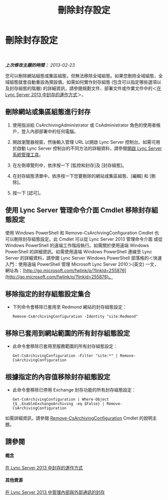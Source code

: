 ﻿---
title: 刪除封存設定
TOCTitle: 刪除封存設定
ms:assetid: a8744d39-5cf2-474c-9a99-a0f3a37f846f
ms:mtpsurl: https://technet.microsoft.com/zh-tw/library/JJ205167(v=OCS.15)
ms:contentKeyID: 49291933
ms.date: 08/10/2015
mtps_version: v=OCS.15
ms.translationtype: HT
---

# 刪除封存設定

 

_**上次修改主題的時間：** 2013-02-23_

您可以刪除網站組態或集區組態，但無法移除全域組態。如果您刪除全域組態，全域組態就會自動重設為預設值。如需如何實作封存組態 (包含可以指定哪些選項以及封存組態的階層) 的詳細資訊，請參閱規劃文件、部署文件或作業文件中的＜[在 Lync Server 2013 中封存的運作方式](lync-server-2013-how-archiving-works.md)＞。

## 刪除網站或集區組態進行封存

1.  使用指派給 CsArchivingAdministrator 或 CsAdministrator 角色的使用者帳戶，登入內部部署中的任何電腦。

2.  開啟瀏覽器視窗，然後輸入管理 URL 以開啟 Lync Server 控制台。如需可用於啟動 Lync Server 控制台的不同方法的詳細資料，請參閱[開啟 Lync Server 系統管理工具](lync-server-2013-open-lync-server-administrative-tools.md)。

3.  在左側導覽列中，依序按一下 \[監控和封存\]及 \[封存組態\]。

4.  在封存組態清單中，依序按一下您要刪除的網站或集區組態、\[編輯\] 和 \[刪除\]。

5.  按一下 \[認可\]。

## 使用 Lync Server 管理命令介面 Cmdlet 移除封存組態設定

使用 Windows PowerShell 和 Remove-CsArchivingConfiguration Cmdlet 也可以刪除封存組態設定。此 Cmdlet 可以從 Lync Server 2013 管理命令介面 或從 Windows PowerShell 的遠端工作階段執行。如需關於使用遠端 Windows PowerShell 的詳細資訊。如需使用遠端 Windows PowerShell 連線至 Lync Server 的詳細資料，請參閱 Lync Server Windows PowerShell 部落格的＜快速入門：使用遠端 PowerShell 管理 Microsoft Lync Server 2010＞(英文) 一文，網址為：[http://go.microsoft.com/fwlink/p/?linkId=255876](http://go.microsoft.com/fwlink/p/?linkid=255876)。

## 移除指定的封存組態設定集合

  - 下列命令會移除已套用至 Redmond 網站的封存組態設定：
    
        Remove-CsArchivingConfiguration -Identity "site:Redmond"

## 移除已套用到網站範圍的所有封存組態設定

  - 此命令會移除已套用至服務範圍的所有封存組態設定：
    
        Get-CsArchivingConfiguration -Filter "site:*" | Remove-CsArchivingConfiguration

## 根據指定的內容值移除封存組態設定

  - 此命令會移除已停用 Exchange 封存功能的所有封存組態設定：
    
        Get-CsArchivingConfiguration | Where-Object {$_.EnableExchangeArchiving -eq $False} | Remove-CsArchivingConfiguration

如需詳細資訊，請參閱 [Remove-CsArchivingConfiguration](https://docs.microsoft.com/en-us/powershell/module/skype/Remove-CsArchivingConfiguration) Cmdlet 的說明主題。

## 請參閱

#### 概念

[在 Lync Server 2013 中封存的運作方式](lync-server-2013-how-archiving-works.md)  

#### 其他資源

[在 Lync Server 2013 中管理內部與外部通訊的封存](lync-server-2013-managing-the-archiving-of-internal-and-external-communications.md)

